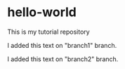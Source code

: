# hello-world
This is my tutorial repository

I added this text on "branch1" branch.

I added this text on "branch2" branch.